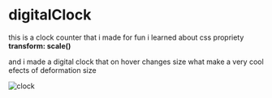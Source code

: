 # digitalClock
this is a clock counter that i made for fun i learned about css propriety **transform: scale()** 

and i made a digital clock that on hover changes size what make a very cool efects of deformation size

![clock](https://user-images.githubusercontent.com/62837677/93838736-0b645580-fc8b-11ea-8f8f-8d1dd557a1b3.PNG)
